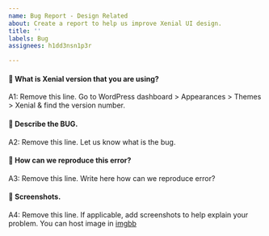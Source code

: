 ```yaml
---
name: Bug Report - Design Related
about: Create a report to help us improve Xenial UI design.
title: ''
labels: Bug
assignees: h1dd3nsn1p3r

---
```


#### 📌 What is Xenial version that you are using?

A1: Remove this line. Go to WordPress dashboard > Appearances > Themes > Xenial & find the version number.

#### 📌 Describe the BUG.

A2: Remove this line. Let us know what is the bug.

#### 📌 How can we reproduce this error?

A3: Remove this line. Write here how can we reproduce error?

#### 📌 Screenshots.

A4: Remove this line. If applicable, add screenshots to help explain your problem. You can host image in [imgbb](https://imgbb.com/)
